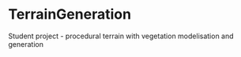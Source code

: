 # TerrainGeneration
Student project - procedural terrain with vegetation modelisation and generation
